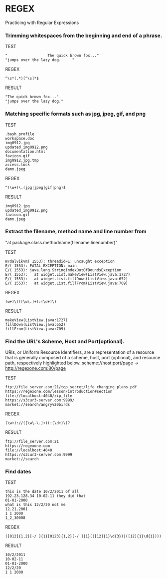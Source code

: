 # REGEX
Practicing with Regular Expressions


### Trimming whitespaces from the beginning and end of a phrase.

TEST
```
"				   The quick brown fox..."
"jumps over the lazy dog.     "
```
REGEX
```
^\s*(.*)[^\s]*$
```
RESULT
```
"The quick brown fox..."
"jumps over the lazy dog."
```


### Matching specific formats such as jpg, jpeg, gif, and png 

TEST
```
.bash_profile
workspace.doc
img0912.jpg
updated_img0912.png
documentation.html
favicon.gif
img0912.jpg.tmp
access.lock
damn.jpeg
```
REGEX
```
^(\w+)\.(jpg|jpeg|gif|png)$
```
RESULT
```
img0912.jpg
updated_img0912.png
favicon.gif
damn.jpeg
```

### Extract the filename, method name and line number from

"at package.class.methodname(filename.linenumber)"

TEST
```
W/dalvikvm( 1553): threadid=1: uncaught exception
E/( 1553): FATAL EXCEPTION: main
E/( 1553): java.lang.StringIndexOutOfBoundsException
E/( 1553):   at widget.List.makeView(ListView.java:1727)
E/( 1553):   at widget.List.fillDown(ListView.java:652)
E/( 1553):   at widget.List.fillFrom(ListView.java:709)
```
REGEX
```
(w+)\(([\w\.]+):(\d+)\)
```
RESULT
```
makeView(ListView.java:1727)
fillDown(ListView.java:652)
fillFrom(ListView.java:709)
```

### Find the URL's Scheme, Host and Port(optional).

URIs, or Uniform Resource Identifiers, are a representation of a resource that is generally composed of a scheme, host, port (optional), and resource path, respectively highlighted below.
scheme://host:port/page -> http://regexone.com:80/page

TEST
```
ftp://file_server.com:21/top_secret/life_changing_plans.pdf
https://regexone.com/lesson/introduction#section
file://localhost:4040/zip_file
https://s3cur3-server.com:9999/
market://search/angry%20birds
```
REGEX
```
(\w+)://([\w\-\.]+)(:(\d+)\)?
```
RESULT
```
ftp://file_server.com:21
https://regexone.com
file://localhost:4040
https://s3cur3-server.com:9999
market://search
```

### Find dates

TEST
```
this is the date 10/2/2011 of all
192.23.128.34 10-02-11 they did that
01-01-2000
what is this 12/2/20 not me
12.21.2001
1 1 2000
1_2_30008
```
REGEX
```
([012]{1,2}[-/ ]{1}[0123]{1,2}[-/ ]{1}(([12]{1}\d{3})|([12]{1}\d{1})))
```
RESULT
```
10/2/2011
10-02-11
01-01-2000
12/2/20
1 1 2000
```



